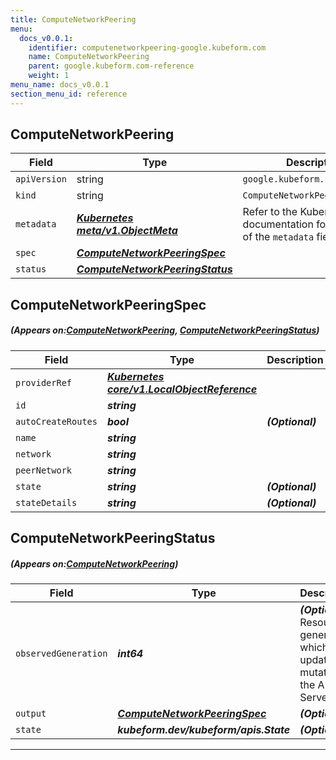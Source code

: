 ```yaml
---
title: ComputeNetworkPeering
menu:
  docs_v0.0.1:
    identifier: computenetworkpeering-google.kubeform.com
    name: ComputeNetworkPeering
    parent: google.kubeform.com-reference
    weight: 1
menu_name: docs_v0.0.1
section_menu_id: reference
---
```


## ComputeNetworkPeering
| Field | Type | Description |
| ------ | ----- | ----------- |
| `apiVersion` | string | `google.kubeform.com/v1alpha1` |
|    `kind` | string | `ComputeNetworkPeering` |
| `metadata` | ***[Kubernetes meta/v1.ObjectMeta](https://kubernetes.io/docs/reference/generated/kubernetes-api/v1.13/#objectmeta-v1-meta)***|Refer to the Kubernetes API documentation for the fields of the `metadata` field.|
| `spec` | ***[ComputeNetworkPeeringSpec](#ComputeNetworkPeeringSpec)***||
| `status` | ***[ComputeNetworkPeeringStatus](#ComputeNetworkPeeringStatus)***||
## ComputeNetworkPeeringSpec
##### (Appears on:[ComputeNetworkPeering](#ComputeNetworkPeering), [ComputeNetworkPeeringStatus](#ComputeNetworkPeeringStatus))
| Field | Type | Description |
| ------ | ----- | ----------- |
| `providerRef` | ***[Kubernetes core/v1.LocalObjectReference](https://kubernetes.io/docs/reference/generated/kubernetes-api/v1.13/#localobjectreference-v1-core)***||
| `id` | ***string***||
| `autoCreateRoutes` | ***bool***| ***(Optional)*** |
| `name` | ***string***||
| `network` | ***string***||
| `peerNetwork` | ***string***||
| `state` | ***string***| ***(Optional)*** |
| `stateDetails` | ***string***| ***(Optional)*** |
## ComputeNetworkPeeringStatus
##### (Appears on:[ComputeNetworkPeering](#ComputeNetworkPeering))
| Field | Type | Description |
| ------ | ----- | ----------- |
| `observedGeneration` | ***int64***| ***(Optional)*** Resource generation, which is updated on mutation by the API Server.|
| `output` | ***[ComputeNetworkPeeringSpec](#ComputeNetworkPeeringSpec)***| ***(Optional)*** |
| `state` | ***kubeform.dev/kubeform/apis.State***| ***(Optional)*** |
---
